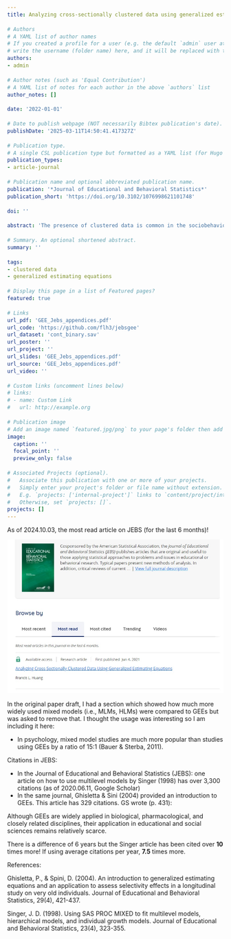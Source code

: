 ```yaml
---
title: Analyzing cross-sectionally clustered data using generalized estimating equations

# Authors
# A YAML list of author names
# If you created a profile for a user (e.g. the default `admin` user at `content/authors/admin/`), 
# write the username (folder name) here, and it will be replaced with their full name and linked to their profile.
authors:
- admin

# Author notes (such as 'Equal Contribution')
# A YAML list of notes for each author in the above `authors` list
author_notes: []

date: '2022-01-01'

# Date to publish webpage (NOT necessarily Bibtex publication's date).
publishDate: '2025-03-11T14:50:41.417327Z'

# Publication type.
# A single CSL publication type but formatted as a YAML list (for Hugo requirements).
publication_types:
- article-journal

# Publication name and optional abbreviated publication name.
publication: '*Journal of Educational and Behavioral Statistics*'
publication_short: 'https://doi.org/10.3102/1076998621101748'

doi: ''

abstract: 'The presence of clustered data is common in the sociobehavioral sciences. One approach that specifically deals with clustered data but has seen little use in education is the generalized estimating equations (GEEs) approach. We provide a background on GEEs, discuss why it is appropriate for the analysis of clustered data, and provide worked examples using both continuous and binary outcomes. Comparisons are made between GEEs, multilevel models, and ordinary least squares results to highlight similarities and differences between the approaches. Detailed walkthroughs are provided using both R and SPSS Version 26.'

# Summary. An optional shortened abstract.
summary: ''

tags:
- clustered data
- generalized estimating equations

# Display this page in a list of Featured pages?
featured: true

# Links
url_pdf: 'GEE_Jebs_appendices.pdf'
url_code: 'https://github.com/flh3/jebsgee'
url_dataset: 'cont_binary.sav'
url_poster: ''
url_project: ''
url_slides: 'GEE_Jebs_appendices.pdf'
url_source: 'GEE_Jebs_appendices.pdf'
url_video: ''

# Custom links (uncomment lines below)
# links:
# - name: Custom Link
#   url: http://example.org

# Publication image
# Add an image named `featured.jpg/png` to your page's folder then add a caption below.
image:
  caption: ''
  focal_point: ''
  preview_only: false

# Associated Projects (optional).
#   Associate this publication with one or more of your projects.
#   Simply enter your project's folder or file name without extension.
#   E.g. `projects: ['internal-project']` links to `content/project/internal-project/index.md`.
#   Otherwise, set `projects: []`.
projects: []
---
```


As of 2024.10.03, the most read article on JEBS (for the last 6 months)!

![jebs_most_read.png](jebs_most_read.png)

In the original paper draft, I had a section which showed how much more widely used mixed models (i.e., MLMs, HLMs) were compared to GEEs but was asked to remove that. I thought the usage was interesting so I am including it here:

- In psychology, mixed model studies are much more popular than studies using GEEs by a ratio of 15:1 (Bauer & Sterba, 2011). 

Citations in JEBS:

- In the Journal of Educational and Behavioral Statistics (JEBS): one article on how to use multilevel models by Singer (1998) has over 3,300 citations (as of 2020.06.11, Google Scholar)
- In the same journal, Ghisletta & Sini (2004) provided an introduction to GEEs. This article has 329 citations. GS wrote (p. 431):

Although GEEs are widely applied in biological, pharmacological, and closely related disciplines, their application in educational and social sciences remains relatively scarce.

There is a difference of 6 years but the Singer article has been cited over **10** times more! If using average citations per year, **7.5** times more.

References:

Ghisletta, P., & Spini, D. (2004). An introduction to generalized estimating equations and an application to assess selectivity effects in a longitudinal study on very old individuals. Journal of Educational and Behavioral Statistics, 29(4), 421-437.

Singer, J. D. (1998). Using SAS PROC MIXED to fit multilevel models, hierarchical models, and individual growth models. Journal of Educational and Behavioral Statistics, 23(4), 323-355.
